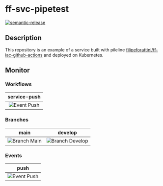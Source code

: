 # ff-svc-pipetest
[![semantic-release](https://img.shields.io/badge/%20%20%F0%9F%93%A6%F0%9F%9A%80-semantic--release-e10079.svg)](https://github.com/semantic-release/semantic-release)

## Description

This repository is an example of a service built with pileline [filipeforattini/ff-iac-github-actions](https://github.com/filipeforattini/ff-iac-github-actions) and deployed on Kubernetes.

## Monitor

### Workflows

| service-push |
| :---: |
| ![Event Push](https://github.com/filipeforattini/ff-svc-pipetest/actions/workflows/service-push.yml/badge.svg) |

### Branches

| main | develop |
| :---: | :---: |
| ![Branch Main](https://github.com/filipeforattini/ff-svc-pipetest/actions/workflows/service-push.yml/badge.svg?branch=main) | ![Branch Develop](https://github.com/filipeforattini/ff-svc-pipetest/actions/workflows/service-push.yml/badge.svg?branch=main) |


### Events

| push |
| :---: |
| ![Event Push](https://github.com/filipeforattini/ff-svc-pipetest/actions/workflows/service-push.yml/badge.svg?event=push) |

